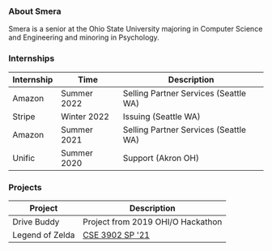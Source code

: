 ### About Smera

Smera is a senior at the Ohio State University majoring in Computer Science and Engineering and minoring in Psychology.


### Internships

Internship | Time | Description
------------ | ------------- | -------------
Amazon | Summer 2022 | Selling Partner Services (Seattle WA)
Stripe | Winter 2022 | Issuing (Seattle WA)
Amazon | Summer 2021 | Selling Partner Services (Seattle WA)
Unific | Summer 2020 | Support (Akron OH)

### Projects

Project | Description
------------ | -------------
Drive Buddy | Project from 2019 OHI/O Hackathon
Legend of Zelda | [CSE 3902 SP '21](https://github.com/Jkim-Hack/cse3902)

